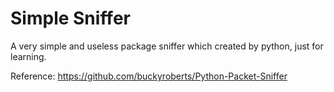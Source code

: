 # Simple Sniffer

A very simple and useless package sniffer which created by python, just for learning.

Reference: https://github.com/buckyroberts/Python-Packet-Sniffer
